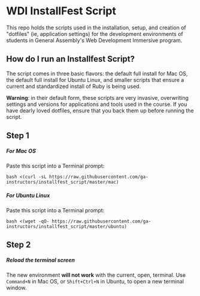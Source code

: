# WDI InstallFest Script

This repo holds the scripts used in the installation, setup, and creation of "dotfiles" (ie, application settings) for the development environments of students in General Assembly's Web Development Immersive program.

## How do I run an Installfest Script?

The script comes in three basic flavors: the default full install for Mac OS, the default full install for Ubuntu Linux, and smaller scripts that ensure a current and standardized install of Ruby is being used.

**Warning**: in their default form, these scripts are very invasive, overwriting settings and versions for applications and tools used in the course. If you have dearly loved dotfiles, ensure that you back them up before running the script.

## Step 1

##### For Mac OS

Paste this script into a Terminal prompt:

```
bash <(curl -sL https://raw.githubusercontent.com/ga-instructors/installfest_script/master/mac)
```

##### For Ubuntu Linux

Paste this script into a Terminal prompt:

```
bash <(wget -qO- https://raw.githubusercontent.com/ga-instructors/installfest_script/master/ubuntu)
```
## Step 2

##### Reload the terminal screen

The new environment **will not work** with the current, open, terminal. Use `Command+N` in Mac OS, or `Shift+Ctrl+N` in Ubuntu, to open a new terminal window.
